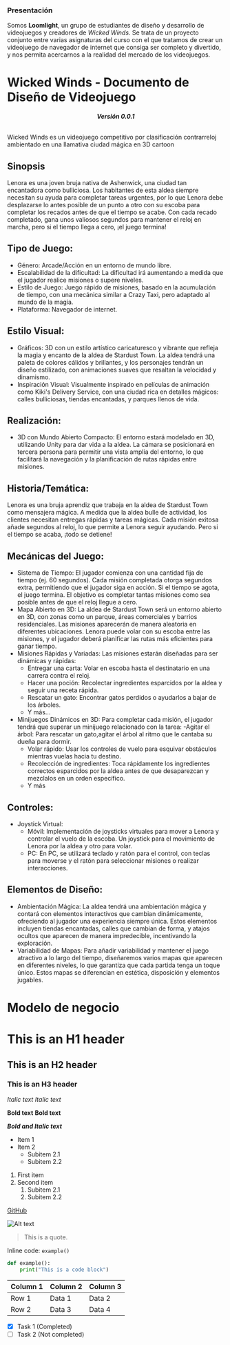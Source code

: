 ### Presentación
Somos **Loomlight**, un grupo de estudiantes de diseño y desarrollo de videojuegos y creadores de *Wicked Winds*. Se trata de un proyecto conjunto entre varias asignaturas del curso con el que tratamos de crear un videojuego de navegador de internet que consiga ser completo y divertido, y nos permita acercarnos a la realidad del mercado de los videojuegos.

# Wicked Winds - Documento de Diseño de Videojuego

<div align="center">
    <b><i>Versión 0.0.1</i></b><br></br>
</div>

Wicked Winds es un videojuego competitivo por clasificación contrarreloj ambientado en una llamativa ciudad mágica en 3D cartoon

## Sinopsis
Lenora es una joven bruja nativa de Ashenwick, una ciudad tan encantadora como bulliciosa. Los habitantes de esta aldea siempre necesitan su ayuda para completar tareas urgentes, por lo que Lenora debe desplazarse lo antes posible de un punto a otro con su escoba para completar los recados antes de que el tiempo se acabe. Con cada recado completado, gana unos valiosos segundos para mantener el reloj en marcha, pero si el tiempo llega a cero, ¡el juego termina!

## Tipo de Juego:
- Género: Arcade/Acción en un entorno de mundo libre.
- Escalabilidad de la dificultad: La dificultad irá aumentando a medida que el jugador realice misiones o supere niveles.
- Estilo de Juego: Juego rápido de misiones, basado en la acumulación de tiempo, con una mecánica similar a Crazy Taxi, pero adaptado al mundo de la magia.
- Plataforma: Navegador de internet.

## Estilo Visual:
- Gráficos: 3D con un estilo artístico caricaturesco y vibrante que refleja la magia y encanto de la aldea de Stardust Town. La aldea tendrá una paleta de colores cálidos y brillantes, y los personajes tendrán un diseño estilizado, con animaciones suaves que resaltan la velocidad y dinamismo.
- Inspiración Visual: Visualmente inspirado en películas de animación como Kiki's Delivery Service, con una ciudad rica en detalles mágicos: calles bulliciosas, tiendas encantadas, y parques llenos de vida.

## Realización:
- 3D con Mundo Abierto Compacto: El entorno estará modelado en 3D, utilizando Unity para dar vida a la aldea. La cámara se posicionará en tercera persona para permitir una vista amplia del entorno, lo que facilitará la navegación y la planificación de rutas rápidas entre misiones.

## Historia/Temática:
Lenora es una bruja aprendiz que trabaja en la aldea de Stardust Town como mensajera mágica. A medida que la aldea bulle de actividad, los clientes necesitan entregas rápidas y tareas mágicas. Cada misión exitosa añade segundos al reloj, lo que permite a Lenora seguir ayudando. Pero si el tiempo se acaba, ¡todo se detiene!

## Mecánicas del Juego:
- Sistema de Tiempo: El jugador comienza con una cantidad fija de tiempo (ej. 60 segundos). Cada misión completada otorga segundos extra, permitiendo que el jugador siga en acción. Si el tiempo se agota, el juego termina. El objetivo es completar tantas misiones como sea posible antes de que el reloj llegue a cero.
- Mapa Abierto en 3D: La aldea de Stardust Town será un entorno abierto en 3D, con zonas como un parque, áreas comerciales y barrios residenciales. Las misiones aparecerán de manera aleatoria en diferentes ubicaciones. Lenora puede volar con su escoba entre las misiones, y el jugador deberá planificar las rutas más eficientes para ganar tiempo.
- Misiones Rápidas y Variadas: Las misiones estarán diseñadas para ser dinámicas y rápidas:
    - Entregar una carta: Volar en escoba hasta el destinatario en una carrera contra el reloj.
    - Hacer una poción: Recolectar ingredientes esparcidos por la aldea y seguir una receta rápida.
    - Rescatar un gato: Encontrar gatos perdidos o ayudarlos a bajar de los árboles.
    - Y más…
- Minijuegos Dinámicos en 3D: Para completar cada misión, el jugador tendrá que superar un minijuego relacionado con la tarea:
    -Agitar el árbol: Para rescatar un gato,agitar el árbol al ritmo que le cantaba su dueña para dormir.
    - Volar rápido: Usar los controles de vuelo para esquivar obstáculos mientras vuelas hacia tu destino.
    - Recolección de ingredientes: Toca rápidamente los ingredientes correctos esparcidos por la aldea antes de que desaparezcan y mezclalos en un orden específico.
    - Y más

## Controles:
- Joystick Virtual:
    - Móvil: Implementación de joysticks virtuales para mover a Lenora y controlar el vuelo de la escoba. Un joystick para el movimiento de Lenora por la aldea y otro para volar.
    - PC: En PC, se utilizará teclado y ratón para el control, con teclas para moverse y el ratón para seleccionar misiones o realizar interacciones.

## Elementos de Diseño:
- Ambientación Mágica: La aldea tendrá una ambientación mágica y contará con elementos interactivos que cambian dinámicamente, ofreciendo al jugador una experiencia siempre única. Estos elementos incluyen tiendas encantadas, calles que cambian de forma, y atajos ocultos que aparecen de manera impredecible, incentivando la exploración.
- Variabilidad de Mapas: Para añadir variabilidad y mantener el juego atractivo a lo largo del tiempo, diseñaremos varios mapas que aparecen en diferentes niveles, lo que garantiza que cada partida tenga un toque único. Estos mapas se diferencian en estética, disposición y elementos jugables.

# Modelo de negocio


# This is an H1 header
## This is an H2 header
### This is an H3 header

*Italic text*
_Italic text_

**Bold text**
__Bold text__

***Bold and Italic text***

- Item 1
- Item 2
    - Subitem 2.1
    - Subitem 2.2
 
1. First item
2. Second item
    1. Subitem 2.1
    2. Subitem 2.2

[GitHub](https://github.com)

![Alt text](image-url.png)

> This is a quote.

Inline code: `example()`

```python
def example():
    print("This is a code block")
```

| Column 1 | Column 2 | Column 3 |
|----------|----------|----------|
| Row 1    | Data 1   | Data 2   |
| Row 2    | Data 3   | Data 4   |


- [x] Task 1 (Completed)
- [ ] Task 2 (Not completed)
